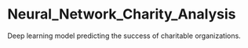 # Neural_Network_Charity_Analysis
Deep learning model predicting the success of charitable organizations.
